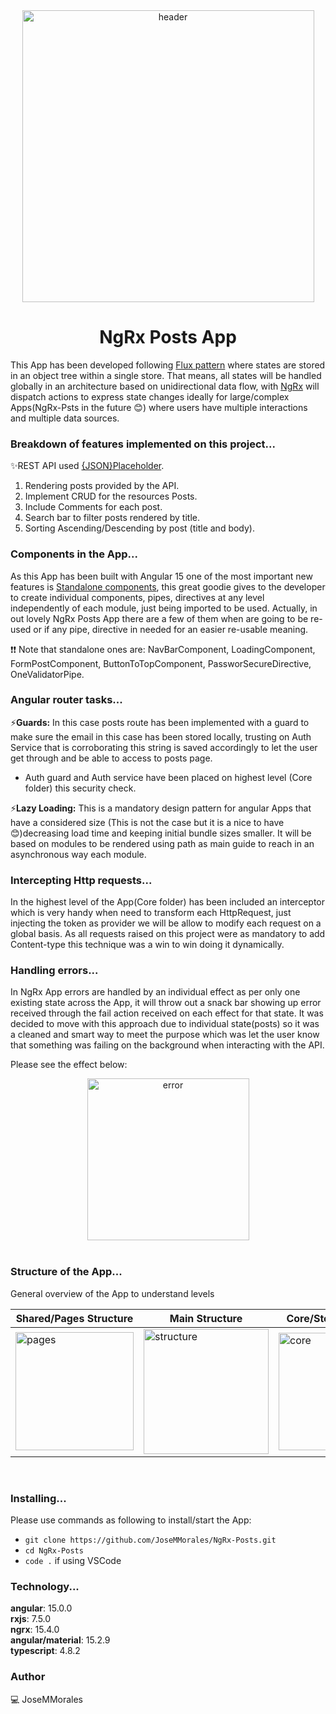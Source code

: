  <div align="center">
 <img width="467" alt="header" src="https://github.com/JoseMMorales/ionic-nav-siblings-data/assets/43299285/5f9d5181-4405-4edc-8203-5db89c04ea37">

# NgRx Posts App

 </div>

This App has been developed following [Flux pattern](https://ngrx.io/guide/store) where states are stored in an object tree within a single store. That means, all states will be handled globally in an architecture based on unidirectional data flow, with [NgRx](https://ngrx.io/) will dispatch actions to express state changes ideally for large/complex Apps(NgRx-Psts in the future 😊) where users have multiple interactions and multiple data sources.

### **Breakdown of features implemented on this project...**

✨REST API used [{JSON}Placeholder](https://jsonplaceholder.typicode.com/).

1. Rendering posts provided by the API.
2. Implement CRUD for the resources Posts.
3. Include Comments for each post.
4. Search bar to filter posts rendered by title.
5. Sorting Ascending/Descending by post (title and body).

### **Components in the App...**

As this App has been built with Angular 15 one of the most important new features is [Standalone components](https://angular.io/guide/standalone-components), this great goodie gives to the developer to create individual components, pipes, directives at any level independently of each module, just being imported to be used. Actually, in out lovely NgRx Posts App there are a few of them when are going to be re-used or if any pipe, directive in needed for an easier re-usable meaning.

❗❗ Note that standalone ones are: NavBarComponent, LoadingComponent, FormPostComponent, ButtonToTopComponent, PassworSecureDirective, OneValidatorPipe.

### **Angular router tasks...**

⚡**Guards:** In this case posts route has been implemented with a guard to make sure the email in this case has been stored locally, trusting on Auth Service that is corroborating this string is saved accordingly to let the user get through and be able to access to posts page.

- Auth guard and Auth service have been placed on highest level (Core folder) this security check.

⚡**Lazy Loading:** This is a mandatory design pattern for angular Apps that have a considered size (This is not the case but it is a nice to have 😊)decreasing load time and keeping initial bundle sizes smaller. It will be based on modules to be rendered using path as main guide to reach in an asynchronous way each module.

### **Intercepting Http requests...**

In the highest level of the App(Core folder) has been included an interceptor which is very handy when need to transform each HttpRequest, just injecting the token as provider we will be allow to modify each request on a global basis. As all requests raised on this project were as mandatory to add Content-type this technique was a win to win doing it dynamically.

### **Handling errors...**

In NgRx App errors are handled by an individual effect as per only one existing state across the App, it will throw out a snack bar showing up error received through the fail action received on each effect for that state. It was decided to move with this approach due to individual state(posts) so it was a cleaned and smart way to meet the purpose which was let the user know that something was failing on the background when interacting with the API.

Please see the effect below:

<div align="center">
<img width="259" alt="error" src="https://github.com/JoseMMorales/ionic-nav-siblings-data/assets/43299285/1a1ee28f-4501-4c7b-8a3e-88f514125415">
</div>

</br>

### **Structure of the App...**

General overview of the App to understand levels

<div align="center">

| **Shared/Pages Structure**                                                                                                                       | **Main Structure**                                                                                                                                   | **Core/Store Structure**                                                                                                                        |
| ------------------------------------------------------------------------------------------------------------------------------------------------ | ---------------------------------------------------------------------------------------------------------------------------------------------------- | ----------------------------------------------------------------------------------------------------------------------------------------------- |
| <img width="189" alt="pages" src="https://github.com/JoseMMorales/ionic-nav-siblings-data/assets/43299285/d5730f48-0fc2-44f3-9548-4c81cfd21418"> | <img width="200" alt="structure" src="https://github.com/JoseMMorales/ionic-nav-siblings-data/assets/43299285/2b5935b5-a4e9-4382-84c9-9fe8d6ca907a"> | <img width="188" alt="core" src="https://github.com/JoseMMorales/ionic-nav-siblings-data/assets/43299285/1cb365e8-9cab-4ff1-91a5-08c1a3ca8e14"> |

</div>

</br>

### **Installing...**

Please use commands as following to install/start the App:

- `git clone https://github.com/JoseMMorales/NgRx-Posts.git`
- `cd NgRx-Posts`
- `code .` if using VSCode

### **Technology...**

<b>angular</b>: 15.0.0</br>
<b>rxjs</b>: 7.5.0</br>
<b>ngrx</b>: 15.4.0</br>
<b>angular/material</b>: 15.2.9</br>
<b>typescript</b>: 4.8.2</br>

### **Author**

💻 JoseMMorales
